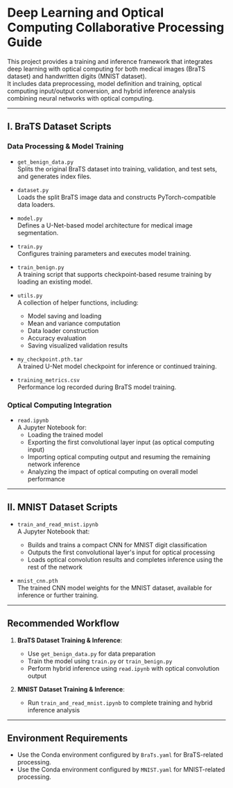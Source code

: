 # Deep Learning and Optical Computing Collaborative Processing Guide

This project provides a training and inference framework that integrates deep learning with optical computing for both medical images (BraTS dataset) and handwritten digits (MNIST dataset).  
It includes data preprocessing, model definition and training, optical computing input/output conversion, and hybrid inference analysis combining neural networks with optical computing.

---

## I. BraTS Dataset Scripts

### Data Processing & Model Training

- `get_benign_data.py`  
  Splits the original BraTS dataset into training, validation, and test sets, and generates index files.

- `dataset.py`  
  Loads the split BraTS image data and constructs PyTorch-compatible data loaders.

- `model.py`  
  Defines a U-Net-based model architecture for medical image segmentation.

- `train.py`  
  Configures training parameters and executes model training.

- `train_benign.py`  
  A training script that supports checkpoint-based resume training by loading an existing model.

- `utils.py`  
  A collection of helper functions, including:  
  - Model saving and loading  
  - Mean and variance computation  
  - Data loader construction  
  - Accuracy evaluation  
  - Saving visualized validation results  

- `my_checkpoint.pth.tar`  
  A trained U-Net model checkpoint for inference or continued training.

- `training_metrics.csv`  
  Performance log recorded during BraTS model training.

### Optical Computing Integration

- `read.ipynb`  
  A Jupyter Notebook for:  
  - Loading the trained model  
  - Exporting the first convolutional layer input (as optical computing input)  
  - Importing optical computing output and resuming the remaining network inference  
  - Analyzing the impact of optical computing on overall model performance  

---

## II. MNIST Dataset Scripts

- `train_and_read_mnist.ipynb`  
  A Jupyter Notebook that:  
  - Builds and trains a compact CNN for MNIST digit classification  
  - Outputs the first convolutional layer's input for optical processing  
  - Loads optical convolution results and completes inference using the rest of the network  

- `mnist_cnn.pth`  
  The trained CNN model weights for the MNIST dataset, available for inference or further training.

---

## Recommended Workflow

1. **BraTS Dataset Training & Inference**:  
   - Use `get_benign_data.py` for data preparation  
   - Train the model using `train.py` or `train_benign.py`  
   - Perform hybrid inference using `read.ipynb` with optical convolution output  

2. **MNIST Dataset Training & Inference**:  
   - Run `train_and_read_mnist.ipynb` to complete training and hybrid inference analysis  

---

## Environment Requirements

- Use the Conda environment configured by `BraTs.yaml` for BraTS-related processing.  
- Use the Conda environment configured by `MNIST.yaml` for MNIST-related processing.
